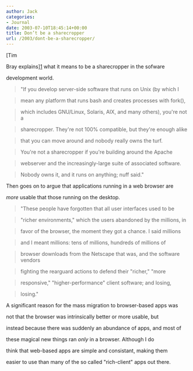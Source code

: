 ```yaml
---
author: Jack
categories:
- Journal
date: 2003-07-10T18:45:14+00:00
title: Don’t be a sharecropper
url: /2003/dont-be-a-sharecropper/
---
```


[Tim
  

  
Bray explains][1] what it means to be a sharecropper in the sofware
  

  
development world.
  


> "If you develop server-side software that runs on Unix (by which I
  
> 
  
> mean any platform that runs bash and creates processes with fork(),
  
> 
  
> which includes GNU/Linux, Solaris, AIX, and many others), you're not a
  
> 
  
> sharecropper. They're not 100% compatible, but they're enough alike
  
> 
  
> that you can move around and nobody really owns the turf.
  
> 
> 
> You're not a sharecropper if you're building around the Apache
  
> 
  
> webserver and the increasingly-large suite of associated software.
  
> 
  
> Nobody owns it, and it runs on anything; nuff said."

  
> </p> 
Then goes on to argue that applications running in a web browser are
  

  
_more_ usable that those running on the desktop.
  


> "These people have forgotten that all user interfaces used to be
  
> 
  
> "richer environments," which the users abandoned by the millions, in
  
> 
  
> favor of the browser, the moment they got a chance. I said millions
  
> 
  
> and I meant millions: tens of millions, hundreds of millions of
  
> 
  
> browser downloads from the Netscape that was, and the software vendors
  
> 
  
> fighting the rearguard actions to defend their "richer," "more
  
> 
  
> responsive," "higher-performance" client software; and losing,
  
> 
  
> losing."

  
> 

A significant reason for the mass migration to browser-based apps was
  

  
not that the browser was intrinsically better or more usable, but
  

  
instead because there was suddenly an abundance of apps, and most of
  

  
these magical new things ran _only_ in a browser. Although I do
  

  
think that web-based apps are simple and consistant, making them
  

  
easier to use than many of the so called "rich-client" apps out there.

 [1]: //www.tbray.org/ongoing/When/200x/2003/07/12/WebsThePlace"